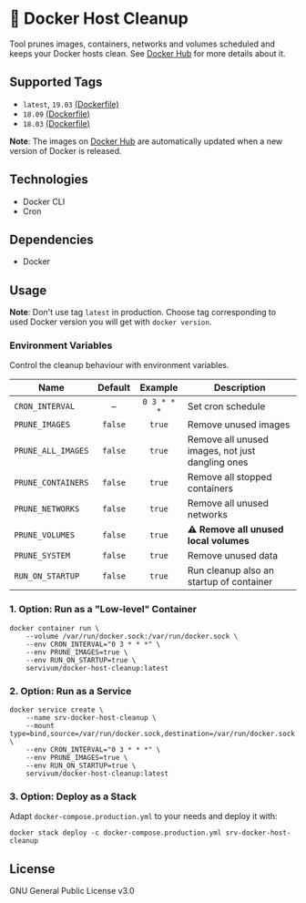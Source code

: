 # 🧹 Docker Host Cleanup

Tool prunes images, containers, networks and volumes scheduled and keeps your Docker hosts clean. See 
[Docker Hub](https://hub.docker.com/r/servivum/docker-host-cleanup) for more details about it.

## Supported Tags

- `latest`, `19.03` [(Dockerfile)](https://github.com/servivum/docker-host-cleanup/blob/master/Dockerfile)
- `18.09` [(Dockerfile)](https://github.com/servivum/docker-host-cleanup/blob/master/Dockerfile-18.09)
- `18.03` [(Dockerfile)](https://github.com/servivum/docker-host-cleanup/blob/master/Dockerfile-18.03)

**Note**: The images on [Docker Hub](https://hub.docker.com/r/servivum/docker-host-cleanup/tags) are automatically updated when a new version of Docker is released.

## Technologies

- Docker CLI
- Cron

## Dependencies

- Docker

## Usage

**Note**: Don't use tag `latest` in production. Choose tag corresponding to used Docker version you will get with `docker version`.

### Environment Variables

Control the cleanup behaviour with environment variables.

| **Name** | **Default**| **Example** | **Description** |
| --- | :---: | :---: | --- |
| `CRON_INTERVAL` | – | `0 3 * * *` | Set cron schedule |
| `PRUNE_IMAGES` | `false` | `true` | Remove unused images |
| `PRUNE_ALL_IMAGES` | `false` | `true` | Remove all unused images, not just dangling ones |
| `PRUNE_CONTAINERS` | `false` | `true` | Remove all stopped containers |
| `PRUNE_NETWORKS` | `false` | `true` | Remove all unused networks |
| `PRUNE_VOLUMES` | `false` | `true` | ⚠️ **Remove all unused local volumes** |
| `PRUNE_SYSTEM` | `false` | `true` | Remove unused data |
| `RUN_ON_STARTUP` | `false` | `true` | Run cleanup also an startup of container |

### 1. Option: Run as a "Low-level" Container

```
docker container run \
    --volume /var/run/docker.sock:/var/run/docker.sock \
    --env CRON_INTERVAL="0 3 * * *" \
    --env PRUNE_IMAGES=true \
    --env RUN_ON_STARTUP=true \
    servivum/docker-host-cleanup:latest
```

### 2. Option: Run as a Service

```
docker service create \
    --name srv-docker-host-cleanup \
    --mount type=bind,source=/var/run/docker.sock,destination=/var/run/docker.sock \
    --env CRON_INTERVAL="0 3 * * *" \
    --env PRUNE_IMAGES=true \
    --env RUN_ON_STARTUP=true \
    servivum/docker-host-cleanup:latest
```

### 3. Option: Deploy as a Stack

Adapt `docker-compose.production.yml` to your needs and deploy it with:

```
docker stack deploy -c docker-compose.production.yml srv-docker-host-cleanup
```

## License

GNU General Public License v3.0